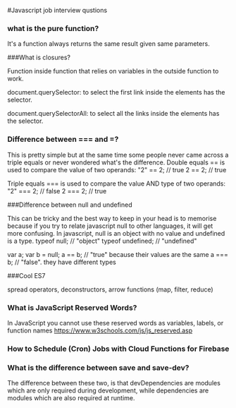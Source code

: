 #Javascript job interview qustions

### what is the pure function?

It's a function always returns the same result given same parameters.


###What is closures?

Function inside function that relies on variables in the outside function to work.

document.querySelector: to select the first link inside the elements has the selector.

document.querySelectorAll: to select all the links inside the elements has the selector.

### Difference between === and =?

This is pretty simple but at the same time some people never came across a triple equals or never wondered what's the difference.
Double equals == is used to compare the value of two operands:
"2" == 2; // true
 2  == 2; // true

Triple equals === is used to compare the value AND type of two operands:
"2" === 2; // false
 2  === 2; // true

###Difference between null and undefined

This can be tricky and the best way to keep in your head is to memorise because if you try to relate javascript null to other languages, it will get more confusing.
In javascript, null is an object with no value and undefined is a type.
typeof null; // "object"
typeof undefined; // "undefined"


var a;
var b = null;
a == b; // "true" because their values are the same
a === b; // "false". they have different types


###Cool ES7

spread operators, deconstructors, arrow functions (map, filter, reduce)

### What is JavaScript Reserved Words?

In JavaScript you cannot use these reserved words as variables, labels, or function names
https://www.w3schools.com/js/js_reserved.asp

### How to Schedule (Cron) Jobs with Cloud Functions for Firebase

### What is the difference between save and save-dev?
The difference between these two, is that devDependencies are modules which are only required during development,
while dependencies are modules which are also required at runtime.
